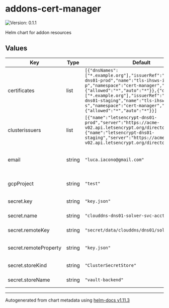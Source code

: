 # addons-cert-manager

![Version: 0.1.1](https://img.shields.io/badge/Version-0.1.1-informational?style=flat-square)

Helm chart for addon resources

## Values

| Key | Type | Default | Description |
|-----|------|---------|-------------|
| certificates | list | `[{"dnsNames":["*.example.org"],"issuerRef":"letsencrypt-dns01-prod","name":"tls-ihsws-it-p","namespace":"cert-manager","reflector":{"allowed":"*","auto":"*"}},{"dnsNames":["*.example.org"],"issuerRef":"letsencrypt-dns01-staging","name":"tls-ihsws-it-s","namespace":"cert-manager","reflector":{"allowed":"*","auto":"*"}}]` | list of certificates to be created |
| clusterissuers | list | `[{"name":"letsencrypt-dns01-prod","server":"https://acme-v02.api.letsencrypt.org/directory"},{"name":"letsencrypt-dns01-staging","server":"https://acme-staging-v02.api.letsencrypt.org/directory"}]` | list of the cluster issuers to be created |
| email | string | `"luca.iacono@gmail.com"` | email for the certificate request |
| gcpProject | string | `"test"` | GCP project name |
| secret.key | string | `"key.json"` | key of the secret |
| secret.name | string | `"clouddns-dns01-solver-svc-acct"` | name of the secret |
| secret.remoteKey | string | `"secret/data/clouddns/dns01/solver/svc/acct"` | name of the remote key |
| secret.remoteProperty | string | `"key.json"` | name of the remote property |
| secret.storeKind | string | `"ClusterSecretStore"` | type of the vault store |
| secret.storeName | string | `"vault-backend"` | name of the vault store |

----------------------------------------------
Autogenerated from chart metadata using [helm-docs v1.11.3](https://github.com/norwoodj/helm-docs/releases/v1.11.3)
